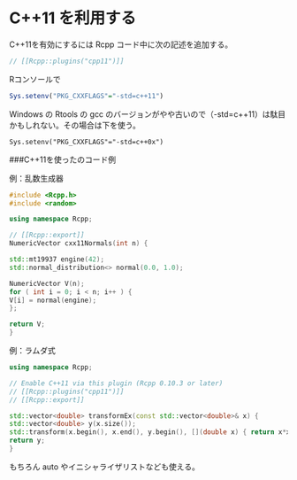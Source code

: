 # C++11 を利用する

C++11を有効にするには Rcpp コード中に次の記述を追加する。

```cpp
// [[Rcpp::plugins("cpp11")]]
```

Rコンソールで

```r
Sys.setenv("PKG_CXXFLAGS"="-std=c++11")
```

Windows の Rtools の gcc のバージョンがやや古いので（-std=c++11）は駄目かもしれない。その場合は下を使う。

```
Sys.setenv("PKG_CXXFLAGS"="-std=c++0x")

```

###C++11を使ったのコード例

例：乱数生成器

```cpp
#include <Rcpp.h>
#include <random>

using namespace Rcpp;

// [[Rcpp::export]]
NumericVector cxx11Normals(int n) {

std::mt19937 engine(42);
std::normal_distribution<> normal(0.0, 1.0);

NumericVector V(n);
for ( int i = 0; i < n; i++ ) {
V[i] = normal(engine);
};

return V;
}
```


例：ラムダ式

```cpp
using namespace Rcpp;

// Enable C++11 via this plugin (Rcpp 0.10.3 or later)
// [[Rcpp::plugins("cpp11")]]
// [[Rcpp::export]]

std::vector<double> transformEx(const std::vector<double>& x) {
std::vector<double> y(x.size());
std::transform(x.begin(), x.end(), y.begin(), [](double x) { return x*x; } );
return y;
}
```

もちろん auto やイニシャライザリストなども使える。
